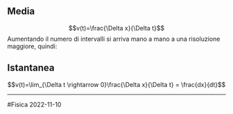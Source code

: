 ## Media
$$v(t)=\frac{\Delta x}{\Delta t}$$
Aumentando il numero di intervalli si arriva mano a mano a una risoluzione maggiore, quindi:


## Istantanea
$$v(t)=\lim_{\Delta t \rightarrow 0}\frac{\Delta x}{\Delta t} = \frac{dx}{dt}$$

---
#Fisica 2022-11-10